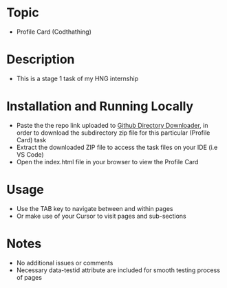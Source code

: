 # Topic
- Profile Card (Codthathing)

# Description
- This is a stage 1 task of my HNG internship

# Installation and Running Locally
- Paste the the repo link uploaded to [Github Directory Downloader](https://download-directory.github.io/), in order to download the subdirectory zip file for this particular (Profile Card) task
- Extract the downloaded ZIP file to access the task files on your IDE (i.e VS Code)
- Open the index.html file in your browser to view the Profile Card

# Usage
- Use the TAB key to navigate between and within pages
- Or make use of your Cursor to visit pages and sub-sections

# Notes
- No additional issues or comments 
- Necessary data-testid attribute are included for smooth testing process of pages